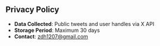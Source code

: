 ## Privacy Policy  
- **Data Collected**: Public tweets and user handles via X API  
- **Storage Period**: Maximum 30 days  
- **Contact**: zdh1207@gmail.com
